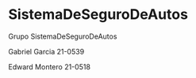 # SistemaDeSeguroDeAutos

Grupo SistemaDeSeguroDeAutos

Gabriel Garcia 21-0539

Edward Montero 21-0518